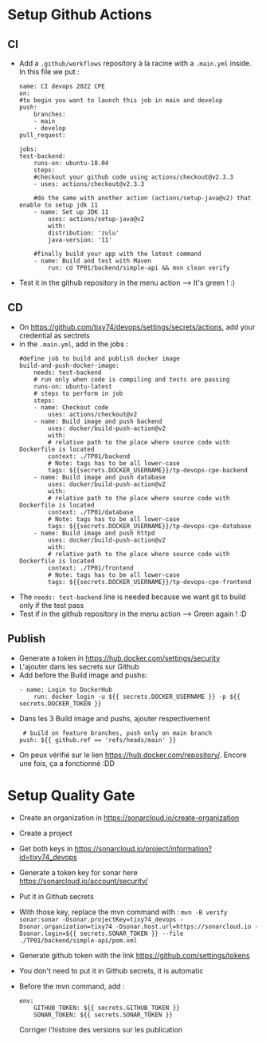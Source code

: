 # Setup Github Actions
## CI
- Add a ``.github/workflows`` repository à la racine with a ``.main.yml`` inside. In this file we put :
    ```
    name: CI devops 2022 CPE
    on:
    #to begin you want to launch this job in main and develop
    push:
        branches: 
        - main
        - develop
    pull_request:

    jobs:
    test-backend:
        runs-on: ubuntu-18.04
        steps:
        #checkout your github code using actions/checkout@v2.3.3
        - uses: actions/checkout@v2.3.3
        
        #do the same with another action (actions/setup-java@v2) that enable to setup jdk 11
        - name: Set up JDK 11
            uses: actions/setup-java@v2
            with:
            distribution: 'zulu'
            java-version: '11'
        
        #finally build your app with the latest command
        - name: Build and test with Maven
            run: cd TP01/backend/simple-api && mvn clean verify
    ```
- Test it in the github repository in the menu action --> It's green ! :) 
## CD
- On https://github.com/tixy74/devops/settings/secrets/actions, add your credential as sectrets
- in the `.main.yml`, add in the jobs : 
    ```
    #define job to build and publish docker image
    build-and-push-docker-image:
        needs: test-backend
        # run only when code is compiling and tests are passing
        runs-on: ubuntu-latest
        # steps to perform in job
        steps:
        - name: Checkout code
            uses: actions/checkout@v2
        - name: Build image and push backend
            uses: docker/build-push-action@v2
            with:
            # relative path to the place where source code with Dockerfile is located
            context: ./TP01/backend
            # Note: tags has to be all lower-case
            tags: ${{secrets.DOCKER_USERNAME}}/tp-devops-cpe-backend
        - name: Build image and push database
            uses: docker/build-push-action@v2
            with:
            # relative path to the place where source code with Dockerfile is located
            context: ./TP01/database
            # Note: tags has to be all lower-case
            tags: ${{secrets.DOCKER_USERNAME}}/tp-devops-cpe-database
        - name: Build image and push httpd
            uses: docker/build-push-action@v2
            with:
            # relative path to the place where source code with Dockerfile is located
            context: ./TP01/frontend
            # Note: tags has to be all lower-case
            tags: ${{secrets.DOCKER_USERNAME}}/tp-devops-cpe-frontend
    ```
- The `needs: test-backend` line is needed because we want git to build only if the test pass
- Test if in the github repository in the menu action --> Green again ! :D
## Publish
- Generate a token in https://hub.docker.com/settings/security
- L'ajouter dans les secrets sur Github
- Add before the Build image and pushs: 
    ```
    - name: Login to DockerHub
        run: docker login -u ${{ secrets.DOCKER_USERNAME }} -p ${{ secrets.DOCKER_TOKEN }}
    ```
- Dans les 3 Build image and pushs, ajouter respectivement 
    ```
     # build on feature branches, push only on main branch
    push: ${{ github.ref == 'refs/heads/main' }}
    ```
- On peux vérifié sur le lien https://hub.docker.com/repository/. Encore une fois, ça a fonctionné :DD
# Setup Quality Gate
- Create an organization in https://sonarcloud.io/create-organization
- Create a project
- Get both keys in https://sonarcloud.io/project/information?id=tixy74_devops
- Generate a token key for sonar here https://sonarcloud.io/account/security/
- Put it in Github secrets
- With those key, replace the mvn command with : `mvn -B verify sonar:sonar -Dsonar.projectKey=tixy74_devops -Dsonar.organization=tixy74 -Dsonar.host.url=https://sonarcloud.io -Dsonar.login=${{ secrets.SONAR_TOKEN }} --file ./TP01/backend/simple-api/pom.xml`
- Generate github token with the link https://github.com/settings/tokens
- You don't need to put it in Github secrets, it is automatic
- Before the mvn command, add : 
    ```
    env:
        GITHUB_TOKEN: ${{ secrets.GITHUB_TOKEN }}
        SONAR_TOKEN: ${{ secrets.SONAR_TOKEN }}
    ```


    Corriger l'histoire des versions sur les publication 